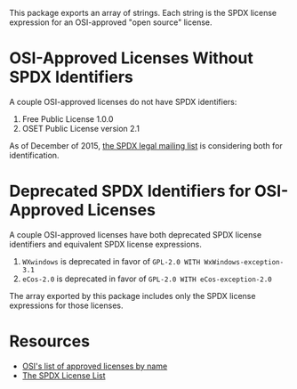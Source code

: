 This package exports an array of strings. Each string is the SPDX license expression for an OSI-approved "open source" license.

# OSI-Approved Licenses Without SPDX Identifiers

A couple OSI-approved licenses do not have SPDX identifiers:

1. Free Public License 1.0.0
2. OSET Public License version 2.1

As of December of 2015, [the SPDX legal mailing list](https://lists.spdx.org/pipermail/spdx-legal/) is considering both for identification.

# Deprecated SPDX Identifiers for OSI-Approved Licenses

A couple OSI-approved licenses have both deprecated SPDX license identifiers and equivalent SPDX license expressions.

1. `WXwindows` is deprecated in favor of `GPL-2.0 WITH WxWindows-exception-3.1`
2. `eCos-2.0` is deprecated in favor of `GPL-2.0 WITH eCos-exception-2.0`

The array exported by this package includes only the SPDX license expressions for those licenses.

# Resources

- [OSI's list of approved licenses by name](https://opensource.org/licenses/alphabetical)
- [The SPDX License List](https://spdx.org/licenses/)
